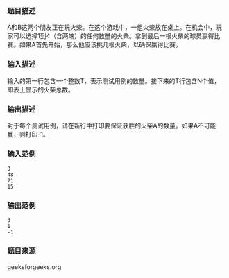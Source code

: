 ### 题目描述
A和B这两个朋友正在玩火柴。在这个游戏中，一组火柴放在桌上。在机会中，​​玩家可以选择1到4（含两端）的任何数量的火柴。拿到最后一根火柴的球员赢得比赛。如果A首先开始，那么他应该挑几根火柴，以确保赢得比赛。
### 输入描述
输入的第一行包含一个整数T，表示测试用例的数量。接下来的T行包含N个值，即表上显示的火柴总数。
### 输出描述
对于每个测试用例，请在新行中打印要保证获胜的火柴A的数量。如果A不可能赢，则打印-1。
### 输入范例
```
3
48
71
15
```
### 输出范例
```
3
1
-1
```
### 题目来源
geeksforgeeks.org

